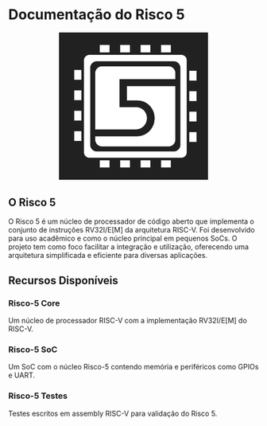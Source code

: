 # Documentação do Risco 5

<p align="center">
<img src="imgs/risco5.jpeg" alt="Logo do processador" width="300px">
</p>

## O Risco 5

O Risco 5 é um núcleo de processador de código aberto que implementa o conjunto de instruções RV32I/E[M] da arquitetura RISC-V. Foi desenvolvido para uso acadêmico e como o núcleo principal em pequenos SoCs. O projeto tem como foco facilitar a integração e utilização, oferecendo uma arquitetura simplificada e eficiente para diversas aplicações.

## Recursos Disponíveis

### Risco-5 Core

Um núcleo de processador RISC-V com a implementação RV32I/E[M] do RISC-V.

### Risco-5 SoC

Um SoC com o núcleo Risco-5 contendo memória e periféricos como GPIOs e UART.

### Risco-5 Testes

Testes escritos em assembly RISC-V para validação do Risco 5.